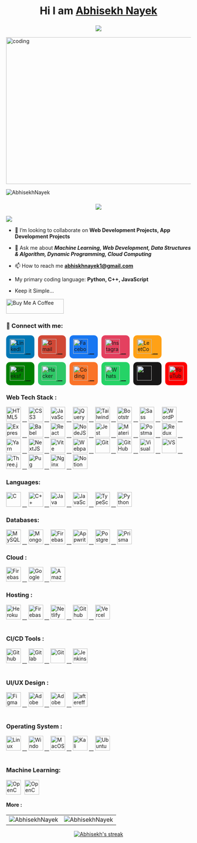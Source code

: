 <h1 align="center">Hi I am <a href="https://github.com/AbhisekhNayek">Abhisekh Nayek</a></h1>

<h3 align="center"> <img src="https://readme-typing-svg.herokuapp.com?color=5657F0&lines=Passionate+Full+Stack+Developer+%3A)" /> </h3>

<img align="center" alt="coding" height="400" width="660" src="https://media.tenor.com/rePDfDWO3XoAAAAd/hacking.gif">


<p align="left">
  <img src="https://komarev.com/ghpvc/?username=abhisekhnayek&label=Profile%20views&color=blueviolet&style=flat-square" alt="AbhisekhNayek" />
</p>




<h3 align="center"> <img src="https://readme-typing-svg.herokuapp.com?color=1077F0&lines=Belive+in+Hardwork+%3A)" /> </h3>



![](https://github-trophies.vercel.app/?username=AbhisekhNayek&theme=radical)



- 👯 I’m looking to collaborate on **Web Development Projects, App Development Projects**

- 💬 Ask me about ***Machine Learning, Web Development, Data Structures & Algorithm, Dynamic Programming, Cloud Computing***

- 📫 How to reach me **abhiskhnayek1@gmail.com**

- My primary coding language: **Python, C++, JavaScript**

- Keep it Simple...

<div>
  <a href="#" target="_blank"><img src="https://cdn.buymeacoffee.com/buttons/v2/default-green.png" alt="Buy Me A Coffee" style="height: 40px !important;width: 157px !important;" ></a>
</div>

<h3 align="left">🌟 Connect with me:</h3>
<div align="left" style="display: flex; gap: 10px; flex-wrap: wrap;">
  <a href="https://www.linkedin.com/in/abhisekhnayek1755/" target="_blank" style="background-color: #0077B5; border-radius: 10px; padding: 10px; display: inline-block;">
    <img src="https://skillicons.dev/icons?i=linkedin" alt="LinkedIn" height="40" width="40" />
    <span>__</span>
  </a>
  <a href="mailto:abhisekhnayek1@gmail.com" target="_blank" style="background-color: #D14836; border-radius: 10px; padding: 10px; display: inline-block;">
    <img src="https://skillicons.dev/icons?i=gmail" alt="Gmail" height="40" width="40" />
    <span>__</span>
  </a>
  <a href="https://www.facebook.com/" target="_blank" style="background-color: #1877F2; border-radius: 10px; padding: 10px; display: inline-block;">
    <img src="https://upload.wikimedia.org/wikipedia/commons/5/51/Facebook_f_logo_%282019%29.svg" alt="Facebook" height="40" width="40" />
    <span>__</span>
  </a>
  <a href="https://www.instagram.com/" target="_blank" style="background-color: #E4405F; border-radius: 10px; padding: 10px; display: inline-block;">
    <img src="https://upload.wikimedia.org/wikipedia/commons/a/a5/Instagram_icon.png" alt="Instagram" height="40" width="40" />
    <span>__</span>
  </a>
  <a href="https://leetcode.com/Abhisekh15/" target="_blank" style="background-color: #FFA116; border-radius: 10px; padding: 10px; display: inline-block;">
    <img src="https://upload.wikimedia.org/wikipedia/commons/1/19/LeetCode_logo_black.png" alt="LeetCode" height="40" width="40" />
    <span>__</span>
  </a>
  <a href="https://auth.geeksforgeeks.org/user/abhisekhnayek/" target="_blank" style="background-color: #008000; border-radius: 10px; padding: 10px; display: inline-block;">
    <img src="https://upload.wikimedia.org/wikipedia/commons/4/43/GeeksforGeeks.svg" alt="GeeksforGeeks" height="40" width="40" />
    <span>__</span>
  </a>
  <a href="https://www.hackerrank.com/profile/abhisekhnayek1" target="_blank" style="background-color: #2EC866; border-radius: 10px; padding: 10px; display: inline-block;">
    <img src="https://upload.wikimedia.org/wikipedia/commons/6/65/HackerRank_logo.png" alt="HackerRank" height="40" width="40" />
    <span>__</span>
  </a>
  <a href="https://www.codingninjas.com/studio/profile/6efcf94a-4628-4e36-af39-892bf154ecc2" target="_blank" style="background-color: #FA7328; border-radius: 10px; padding: 10px; display: inline-block;">
    <img src="https://files.codingninjas.in/new-cn-logos-1-1711622387.svg" alt="Coding Ninjas" height="40" width="40" />
    <span>__</span>
  </a>
  <a href="https://www.whatsapp.com/" target="_blank" style="background-color: #25D366; border-radius: 10px; padding: 10px; display: inline-block;">
    <img src="https://upload.wikimedia.org/wikipedia/commons/6/6b/WhatsApp.svg" alt="WhatsApp" height="40" width="40" />
    <span>__</span>
  </a>
  <a href="https://github.com/" target="_blank" style="background-color: #181717; border-radius: 10px; padding: 10px; display: inline-block;">
    <img src="https://skillicons.dev/icons?i=github" alt="GitHub" height="40" width="40" />
    <span>__</span>
  </a>
  <a href="https://www.youtube.com/" target="_blank" style="background-color: #FF0000; border-radius: 10px; padding: 10px; display: inline-block;">
    <img src="https://upload.wikimedia.org/wikipedia/commons/4/42/YouTube_icon_%282013-2017%29.png" alt="YouTube" height="40" width="40" />
  </a>
</div>



<h3 align="left">Web Tech Stack :</h3>
<div align="left">
  <img alt="HTML5" src="https://skillicons.dev/icons?i=html" height="40" width="40" />
  <span>__</span>
  <img alt="CSS3" src="https://skillicons.dev/icons?i=css" height="40" width="40" />
  <span>__</span>
  <img alt="JavaScript" src="https://skillicons.dev/icons?i=javascript" height="40" width="40" />
  <span>__</span>
  <img alt="jQuery" src="https://skillicons.dev/icons?i=jquery" height="40" width="40" />
  <span>__</span>
  <img alt="TailwindCSS" src="https://skillicons.dev/icons?i=tailwindcss" height="40" width="40" />
  <span>__</span>
  <img alt="Bootstrap" src="https://skillicons.dev/icons?i=bootstrap" height="40" width="40" />
  <span>__</span>
  <img alt="Sass" src="https://skillicons.dev/icons?i=sass" height="40" width="40" />
  <span>__</span>
  <img alt="WordPress" src="https://skillicons.dev/icons?i=wordpress" height="40" width="40" />
  <span>__</span>
  <img alt="ExpressJS" src="https://skillicons.dev/icons?i=express" height="40" width="40" />
  <span>__</span>
  <img alt="Babel" src="https://skillicons.dev/icons?i=babel" height="40" width="40" />
  <span>__</span>
  <img alt="React" src="https://skillicons.dev/icons?i=react" height="40" width="40" />
  <span>__</span>
  <img alt="NodeJS" src="https://skillicons.dev/icons?i=nodejs" height="40" width="40" />
  <span>__</span>
  <img alt="Jest" src="https://skillicons.dev/icons?i=jest" height="40" width="40" />
  <span>__</span>
  <img alt="Material UI" src="https://skillicons.dev/icons?i=mui" height="40" width="40" />
  <span>__</span>
  <img alt="Postman" src="https://skillicons.dev/icons?i=postman" height="40" width="40" />
  <span>__</span>
  <img alt="Redux" src="https://skillicons.dev/icons?i=redux" height="40" width="40" />
  <span>__</span>
  <img alt="Yarn" src="https://skillicons.dev/icons?i=yarn" height="40" width="40" />
  <span>__</span>
  <img alt="NextJS" src="https://skillicons.dev/icons?i=nextjs" height="40" width="40" />
  <span>__</span>
  <img alt="Vite" src="https://skillicons.dev/icons?i=vite" height="40" width="40" />
  <span>__</span>
  <img alt="Webpack" src="https://skillicons.dev/icons?i=webpack" height="40" width="40" />
  <span>__</span>
  <img alt="Git" src="https://skillicons.dev/icons?i=git" height="40" width="40" />
  <span>__</span>
  <img alt="GitHub" src="https://skillicons.dev/icons?i=github" height="40" width="40" />
  <span>__</span>
  <img alt="Visual Studio" src="https://skillicons.dev/icons?i=visualstudio" height="40" width="40" />
  <span>__</span>
  <img alt="VS" src="https://skillicons.dev/icons?i=vscode" height="40" width="40" />
  <span>__</span>
  <img alt="Three.js" src="https://skillicons.dev/icons?i=threejs" height="40" width="40" />
  <span>__</span>
  <img alt="Pug" src="https://skillicons.dev/icons?i=pug" height="40" width="40" />
  <span>__</span>
  <img alt="Nginx" src="https://skillicons.dev/icons?i=nginx" height="40" width="40" />
  <span>__</span>
  <img alt="Notion" src="https://skillicons.dev/icons?i=notion" height="40" width="40" />

</div>



<h3 align="left">Languages:</h3>
<div align="left">
  <img alt="C" src="https://skillicons.dev/icons?i=c" height="40" width="40" />
  <span>__</span>
  <img alt="C++" src="https://skillicons.dev/icons?i=cpp" height="40" width="40" />
  <span>__</span>
  <img alt="Java" src="https://skillicons.dev/icons?i=java" height="40" width="40" />
  <span>__</span>
  <img alt="JavaScript" src="https://skillicons.dev/icons?i=javascript" height="40" width="40" />
  <span>__</span>
  <img alt="TypeScript" src="https://skillicons.dev/icons?i=typescript" height="40" width="40" />
  <span>__</span>
  <img alt="Python" src="https://skillicons.dev/icons?i=python" height="40" width="40" />
</div>



<h3 align="left">Databases:</h3>
<div align="left">
  <img alt="MySQL" src="https://skillicons.dev/icons?i=mysql" height="40" width="40" />
  <span>__</span>
  <img alt="MongoDB" src="https://skillicons.dev/icons?i=mongodb" height="40" width="40" />
  <span>__</span>
  <img alt="Firebase" src="https://skillicons.dev/icons?i=firebase" height="40" width="40" />
  <span>__</span>
  <img alt="Appwrite" src="https://skillicons.dev/icons?i=appwrite" height="40" width="40" />
  <span>__</span>
  <img alt="PostgreSQL" src="https://skillicons.dev/icons?i=postgresql" height="40" width="40" />
  <span>__</span>
  <img alt="Prisma" src="https://skillicons.dev/icons?i=prisma" height="40" width="40" />
</div>



<h3 align="left">Cloud :</h3>
<div align="left">
  <img alt="Firebase" src="https://skillicons.dev/icons?i=firebase" height="40" width="40"/>
  <span>__</span>
  <img alt="Google Cloud" src="https://skillicons.dev/icons?i=googlecloud" height="40" width="40"/>
  <span>__</span>
  <img alt="Amazon AWS" src="https://skillicons.dev/icons?i=aws" height="40" width="40"/>
</div>

<h3 align="left">Hosting :</h3>
<div align="left">
  <img alt="Heroku" src="https://skillicons.dev/icons?i=heroku" height="40" width="40"/>
  <span>__</span>
  <img alt="Firebase" src="https://skillicons.dev/icons?i=firebase" height="40" width="40"/>
  <span>__</span>
  <img alt="Netlify" src="https://skillicons.dev/icons?i=netlify" height="40" width="40"/>
  <span>__</span>
  <img alt="Github Pages" src="https://skillicons.dev/icons?i=github" height="40" width="40"/>
  <span>__</span>
  <img alt="Vercel" src="https://skillicons.dev/icons?i=vercel" height="40" width="40"/>
</div><br/>

<h3 align="left">CI/CD Tools :</h3>
<div align="left">
    <img alt="Github" src="https://skillicons.dev/icons?i=github" height="40" width="40"/>
    <span>__</span>
    <img alt="Gitlab" src="https://skillicons.dev/icons?i=gitlab" height="40" width="40"/>
    <span>__</span>
    <img alt="Git" src="https://skillicons.dev/icons?i=git" height="40" width="40"/>
    <span>__</span>
    <img alt="Jenkins" src="https://skillicons.dev/icons?i=jenkins" height="40" width="40"/>

</div><br/>

<h3 align="left">UI/UX Design :</h3>
<div align="left">
  <img alt="Figma" src="https://skillicons.dev/icons?i=figma" height="40" width="40"/>
  <span>__</span>
  <img alt="Adobe Photoshop" src="https://skillicons.dev/icons?i=photoshop" height="40" width="40"/>
  <span>__</span>
  <img alt="Adobe XD" src="https://skillicons.dev/icons?i=xd" height="40" width="40"/>
  <span>__</span>
  <img src="https://cdn.simpleicons.org/adobeaftereffects/9999FF" height="40" width="40" alt="aftereffects logo" >
</div><br/>


<h3 align="left">Operating System :</h3>
<div align="left">
    <img alt="Linux" src="https://skillicons.dev/icons?i=linux" height="40" width="40"/>
    <span>__</span>
    <img alt="Windows" src="https://skillicons.dev/icons?i=windows" height="40" width="40"/>
    <span>__</span>
    <img alt="MacOS" src="https://skillicons.dev/icons?i=apple" height="40" width="40"/>
    <span>__</span>
    <img alt="Kali Linux" src="https://skillicons.dev/icons?i=kali" height="40" width="40"/>
    <span>__</span>
    <img alt="Ubuntu" src="https://skillicons.dev/icons?i=ubuntu" height="40" width="40"/>
</div><br/>


<h3 align="left">Machine Learning:</h3>
  <div align="left" style="display: flex; flex-wrap: wrap; gap: 10px;">
    <img alt="OpenCV" src="https://skillicons.dev/icons?i=opencv" height="40" width="40" />
    <img alt="OpenCV" src="https://skillicons.dev/icons?i=tkinter" height="40" width="40" />

  </div>



<h4>More :</h4>
<table>
  <tr>
    <td><img src="https://github-readme-stats.vercel.app/api?username=AbhisekhNayek&show_icons=true&theme=highcontrast&hide_border=false" alt="AbhisekhNayek" /></td>
 <td><img src="https://github-readme-stats.vercel.app/api/top-langs?username=AbhisekhNayek&show_icons=true&theme=highcontrast&locale=en&layout=compact" alt="AbhisekhNayek" /></td>
  </tr>
</table>


<div align="center">
   <p>
    <a href="https://github.com/DenverCoder1/github-readme-streak-stats">
      <img  alt="Abhisekh's streak" src="https://streak-stats.demolab.com/?user=AbhisekhNayek&theme=highcontrast&hide_border=false"/>
    </a>
  </p>
</div>

